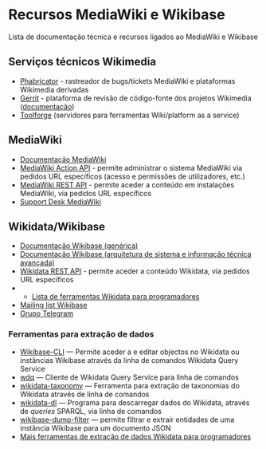 # Recursos MediaWiki e Wikibase
Lista de documentação técnica e recursos ligados ao MediaWiki e Wikibase

## Serviços técnicos Wikimedia
- [Phabricator](https://phabricator.wikimedia.org/) - rastreador de bugs/tickets MediaWiki e plataformas Wikimedia derivadas
- [Gerrit](https://gerrit.wikimedia.org/) - plataforma de revisão de código-fonte dos projetos Wikimedia ([documentação](https://gerrit.wikimedia.org/r/Documentation/index.html#_about_gerrit))
- [Toolforge](https://wikitech.wikimedia.org/wiki/Portal:Toolforge) (servidores para ferramentas Wiki/platform as a service)
## MediaWiki
- [Documentação MediaWiki](https://www.mediawiki.org/wiki/MediaWiki)
- [MediaWiki Action API](https://www.mediawiki.org/wiki/API:Main_page) - permite administrar o sistema MediaWiki via pedidos URL específicos (acesso e permissões de utilizadores, etc.)
- [MediaWiki REST API](https://www.mediawiki.org/wiki/API:REST_API) - permite aceder a conteúdo em instalações MediaWiki, via pedidos URL específicos
- [Support Desk MediaWiki](https://www.mediawiki.org/wiki/Project:Support_desk)
## Wikidata/Wikibase

- [Documentação Wikibase (genérica)](https://www.mediawiki.org/wiki/Wikibase)
- [Documentação Wikibase (arquitetura de sistema e informação técnica avançada)](https://doc.wikimedia.org/Wikibase/master/php/)
- [Wikidata REST API](https://www.wikidata.org/wiki/Wikidata:REST_API) - permite aceder a conteúdo Wikidata, via pedidos URL específicos
- - [Lista de ferramentas Wikidata para programadores](https://www.wikidata.org/wiki/Wikidata:Tools/For_programmers)
- [Mailing list Wikibase](https://lists.wikimedia.org/mailman/listinfo/wikibaseug)
- [Grupo Telegram](https://t.me/joinchat/HGjGexZ9NE7BwpXzMsoDLA)
### Ferramentas para extração de dados

- [Wikibase-CLI](https://github.com/maxlath/wikibase-cli) — Permite aceder a e editar objectos no Wikidata ou instâncias Wikibase através da linha de comandos
Wikidata Query Service
- [wdq](https://github.com/nichtich/wdq#readme) — Cliente de Wikidata Query Service para linha de comandos
- [wikidata-taxonomy](https://www.npmjs.com/package/wikidata-taxonomy) — Ferramenta para extração de taxonomias do Wikidata através de linha de comandos
- [wikidata-dl](https://pypi.org/project/wikidata-dl/) — Programa para descarregar dados do Wikidata, através de _queries_ SPARQL, via linha de comandos
- [wikibase-dump-filter](https://github.com/maxlath/wikibase-dump-filter) — permite filtrar e extrair entidades de uma instância Wikibase para um documento JSON
- [Mais ferramentas de extração de dados Wikidata para programadores](https://www.wikidata.org/wiki/Wikidata:Tools/For_programmers#Data_access_libraries)




